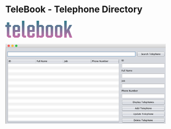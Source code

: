 # TeleBook - Telephone Directory

![alt tag](https://raw.githubusercontent.com/donkeyrepos/telebook/master/gquVlu.png)

![alt tag](https://raw.githubusercontent.com/donkeyrepos/telebook/master/screen.png)